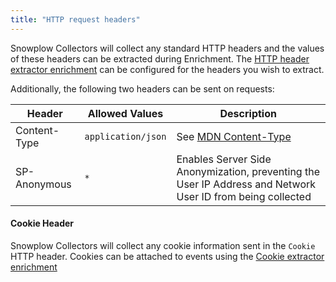 ```yaml
---
title: "HTTP request headers"
---
```


Snowplow Collectors will collect any standard HTTP headers and the values of these headers can be extracted during Enrichment. The [HTTP header extractor enrichment](/docs/pipeline/enrichments/available-enrichments/http-header-extractor-enrichment/index.md) can be configured for the headers you wish to extract.

Additionally, the following two headers can be sent on requests:

| Header       | Allowed Values     | Description                                                                                                |
| ------------ | ------------------ | ---------------------------------------------------------------------------------------------------------- |
| Content-Type | `application/json` | See [MDN Content-Type](https://developer.mozilla.org/en-US/docs/Web/HTTP/Headers/Content-Type)             |
| SP-Anonymous | `*`                | Enables Server Side Anonymization, preventing the User IP Address and Network User ID from being collected |

#### Cookie Header

Snowplow Collectors will collect any cookie information sent in the `Cookie` HTTP header. Cookies can be attached to events using the [Cookie extractor enrichment](/docs/pipeline/enrichments/available-enrichments/cookie-extractor-enrichment/index.md)

